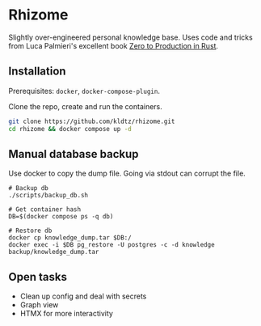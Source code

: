 # Rhizome

Slightly over-engineered personal knowledge base. Uses code and tricks from Luca Palmieri's excellent book [Zero to Production in Rust](https://www.zero2prod.com).

## Installation

Prerequisites: `docker`, `docker-compose-plugin`.

Clone the repo, create and run the containers.

```sh
git clone https://github.com/kldtz/rhizome.git
cd rhizome && docker compose up -d
```

## Manual database backup

Use docker to copy the dump file. Going via stdout can corrupt the file.

```
# Backup db
./scripts/backup_db.sh

# Get container hash
DB=$(docker compose ps -q db)

# Restore db
docker cp knowledge_dump.tar $DB:/
docker exec -i $DB pg_restore -U postgres -c -d knowledge backup/knowledge_dump.tar
```

## Open tasks

* Clean up config and deal with secrets
* Graph view
* HTMX for more interactivity